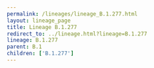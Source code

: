 ```yaml
---
permalink: /lineages/lineage_B.1.277.html
layout: lineage_page
title: Lineage B.1.277
redirect_to: ../lineage.html?lineage=B.1.277
lineage: B.1.277
parent: B.1
children: ['B.1.277']
---
```


